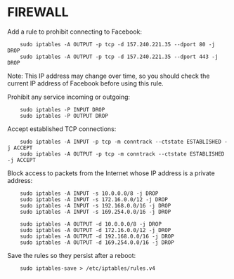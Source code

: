 # FIREWALL

   Add a rule to prohibit connecting to Facebook:



        sudo iptables -A OUTPUT -p tcp -d 157.240.221.35 --dport 80 -j DROP
        sudo iptables -A OUTPUT -p tcp -d 157.240.221.35 --dport 443 -j DROP

Note: This IP address may change over time, so you should check the current IP address of Facebook before using this rule.

   Prohibit any service incoming or outgoing:



        sudo iptables -P INPUT DROP
        sudo iptables -P OUTPUT DROP

   Accept established TCP connections:



        sudo iptables -A INPUT -p tcp -m conntrack --ctstate ESTABLISHED -j ACCEPT
        sudo iptables -A OUTPUT -p tcp -m conntrack --ctstate ESTABLISHED -j ACCEPT

   Block access to packets from the Internet whose IP address is a private address:



        sudo iptables -A INPUT -s 10.0.0.0/8 -j DROP
        sudo iptables -A INPUT -s 172.16.0.0/12 -j DROP
        sudo iptables -A INPUT -s 192.168.0.0/16 -j DROP
        sudo iptables -A INPUT -s 169.254.0.0/16 -j DROP

        sudo iptables -A OUTPUT -d 10.0.0.0/8 -j DROP
        sudo iptables -A OUTPUT -d 172.16.0.0/12 -j DROP
        sudo iptables -A OUTPUT -d 192.168.0.0/16 -j DROP
        sudo iptables -A OUTPUT -d 169.254.0.0/16 -j DROP

   Save the rules so they persist after a reboot:



        sudo iptables-save > /etc/iptables/rules.v4


